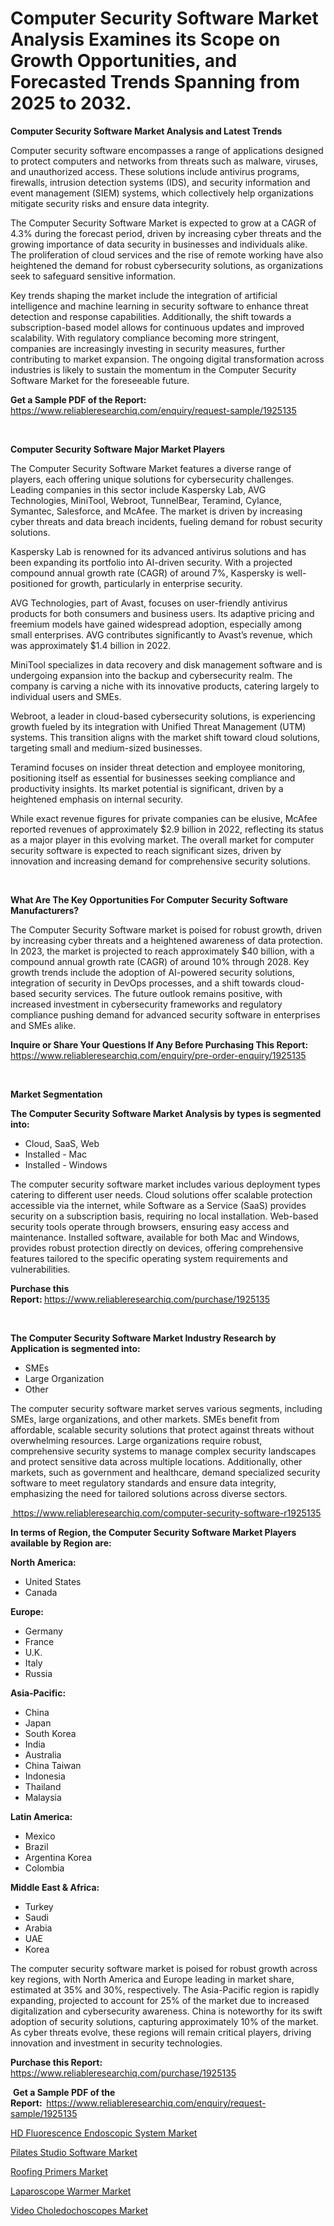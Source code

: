 <p><h1>Computer Security Software Market Analysis Examines its Scope on Growth Opportunities, and Forecasted Trends Spanning from 2025 to 2032.</h1></p><p><strong>Computer Security Software Market Analysis and Latest Trends</strong></p>
<p><p>Computer security software encompasses a range of applications designed to protect computers and networks from threats such as malware, viruses, and unauthorized access. These solutions include antivirus programs, firewalls, intrusion detection systems (IDS), and security information and event management (SIEM) systems, which collectively help organizations mitigate security risks and ensure data integrity.</p><p>The Computer Security Software Market is expected to grow at a CAGR of 4.3% during the forecast period, driven by increasing cyber threats and the growing importance of data security in businesses and individuals alike. The proliferation of cloud services and the rise of remote working have also heightened the demand for robust cybersecurity solutions, as organizations seek to safeguard sensitive information.</p><p>Key trends shaping the market include the integration of artificial intelligence and machine learning in security software to enhance threat detection and response capabilities. Additionally, the shift towards a subscription-based model allows for continuous updates and improved scalability. With regulatory compliance becoming more stringent, companies are increasingly investing in security measures, further contributing to market expansion. The ongoing digital transformation across industries is likely to sustain the momentum in the Computer Security Software Market for the foreseeable future.</p></p>
<p><strong>Get a Sample PDF of the Report:&nbsp;</strong> <a href="https://www.reliableresearchiq.com/enquiry/request-sample/1925135?utm_campaign=1141&utm_medium=2&utm_source=Github&utm_content=ia&utm_term=28032025&utm_id=computer-security-software">https://www.reliableresearchiq.com/enquiry/request-sample/1925135</a></p>
<p>&nbsp;</p>
<p><strong>Computer Security Software Major Market Players</strong></p>
<p><p>The Computer Security Software Market features a diverse range of players, each offering unique solutions for cybersecurity challenges. Leading companies in this sector include Kaspersky Lab, AVG Technologies, MiniTool, Webroot, TunnelBear, Teramind, Cylance, Symantec, Salesforce, and McAfee. The market is driven by increasing cyber threats and data breach incidents, fueling demand for robust security solutions.</p><p>Kaspersky Lab is renowned for its advanced antivirus solutions and has been expanding its portfolio into AI-driven security. With a projected compound annual growth rate (CAGR) of around 7%, Kaspersky is well-positioned for growth, particularly in enterprise security.</p><p>AVG Technologies, part of Avast, focuses on user-friendly antivirus products for both consumers and business users. Its adaptive pricing and freemium models have gained widespread adoption, especially among small enterprises. AVG contributes significantly to Avast’s revenue, which was approximately $1.4 billion in 2022.</p><p>MiniTool specializes in data recovery and disk management software and is undergoing expansion into the backup and cybersecurity realm. The company is carving a niche with its innovative products, catering largely to individual users and SMEs.</p><p>Webroot, a leader in cloud-based cybersecurity solutions, is experiencing growth fueled by its integration with Unified Threat Management (UTM) systems. This transition aligns with the market shift toward cloud solutions, targeting small and medium-sized businesses.</p><p>Teramind focuses on insider threat detection and employee monitoring, positioning itself as essential for businesses seeking compliance and productivity insights. Its market potential is significant, driven by a heightened emphasis on internal security.</p><p>While exact revenue figures for private companies can be elusive, McAfee reported revenues of approximately $2.9 billion in 2022, reflecting its status as a major player in this evolving market. The overall market for computer security software is expected to reach significant sizes, driven by innovation and increasing demand for comprehensive security solutions.</p></p>
<p>&nbsp;</p>
<p><strong>What Are The Key Opportunities For Computer Security Software Manufacturers?</strong></p>
<p><p>The Computer Security Software market is poised for robust growth, driven by increasing cyber threats and a heightened awareness of data protection. In 2023, the market is projected to reach approximately $40 billion, with a compound annual growth rate (CAGR) of around 10% through 2028. Key growth trends include the adoption of AI-powered security solutions, integration of security in DevOps processes, and a shift towards cloud-based security services. The future outlook remains positive, with increased investment in cybersecurity frameworks and regulatory compliance pushing demand for advanced security software in enterprises and SMEs alike.</p></p>
<p><strong>Inquire or Share Your Questions If Any Before Purchasing This Report:</strong> <a href="https://www.reliableresearchiq.com/enquiry/pre-order-enquiry/1925135?utm_campaign=1141&utm_medium=2&utm_source=Github&utm_content=ia&utm_term=28032025&utm_id=computer-security-software">https://www.reliableresearchiq.com/enquiry/pre-order-enquiry/1925135</a></p>
<p>&nbsp;</p>
<p><strong>Market Segmentation</strong></p>
<p><strong>The Computer Security Software Market Analysis by types is segmented into:</strong></p>
<p><ul><li>Cloud, SaaS, Web</li><li>Installed - Mac</li><li>Installed - Windows</li></ul></p>
<p><p>The computer security software market includes various deployment types catering to different user needs. Cloud solutions offer scalable protection accessible via the internet, while Software as a Service (SaaS) provides security on a subscription basis, requiring no local installation. Web-based security tools operate through browsers, ensuring easy access and maintenance. Installed software, available for both Mac and Windows, provides robust protection directly on devices, offering comprehensive features tailored to the specific operating system requirements and vulnerabilities.</p></p>
<p><strong>Purchase this Report:&nbsp;</strong><a href="https://www.reliableresearchiq.com/purchase/1925135?utm_campaign=1141&utm_medium=2&utm_source=Github&utm_content=ia&utm_term=28032025&utm_id=computer-security-software">https://www.reliableresearchiq.com/purchase/1925135</a></p>
<p>&nbsp;</p>
<p><strong>The Computer Security Software Market Industry Research by Application is segmented into:</strong></p>
<p><ul><li>SMEs</li><li>Large Organization</li><li>Other</li></ul></p>
<p><p>The computer security software market serves various segments, including SMEs, large organizations, and other markets. SMEs benefit from affordable, scalable security solutions that protect against threats without overwhelming resources. Large organizations require robust, comprehensive security systems to manage complex security landscapes and protect sensitive data across multiple locations. Additionally, other markets, such as government and healthcare, demand specialized security software to meet regulatory standards and ensure data integrity, emphasizing the need for tailored solutions across diverse sectors.</p></p>
<p><a href="https://www.reliableresearchiq.com/computer-security-software-r1925135?utm_campaign=1141&utm_medium=2&utm_source=Github&utm_content=ia&utm_term=28032025&utm_id=computer-security-software">&nbsp;https://www.reliableresearchiq.com/computer-security-software-r1925135</a></p>
<p><strong>In terms of Region, the Computer Security Software Market Players available by Region are:</strong></p>
<p>
    <p> <strong> North America: </strong>
        <ul>
            <li>United States</li>
            <li>Canada</li>
        </ul>
        </p> 
    <p> <strong> Europe: </strong>
        <ul>
            <li>Germany</li>
            <li>France</li>
            <li>U.K.</li>
            <li>Italy</li>
            <li>Russia</li>
        </ul>
        </p> 
    <p> <strong> Asia-Pacific: </strong>
        <ul>
            <li>China</li>
            <li>Japan</li>
            <li>South Korea</li>
            <li>India</li>
            <li>Australia</li>
            <li>China Taiwan</li>
            <li>Indonesia</li>
            <li>Thailand</li>
            <li>Malaysia</li>
        </ul>
        </p> 
    <p> <strong> Latin America: </strong>
        <ul>
            <li>Mexico</li>
            <li>Brazil</li>
            <li>Argentina Korea</li>
            <li>Colombia</li>
        </ul>
        </p> 
    <p> <strong> Middle East & Africa: </strong>
        <ul>
            <li>Turkey</li>
            <li>Saudi</li>
            <li>Arabia</li>
            <li>UAE</li>
            <li>Korea</li>
        </ul>
    </p>
    </p>
<p><p>The computer security software market is poised for robust growth across key regions, with North America and Europe leading in market share, estimated at 35% and 30%, respectively. The Asia-Pacific region is rapidly expanding, projected to account for 25% of the market due to increased digitalization and cybersecurity awareness. China is noteworthy for its swift adoption of security solutions, capturing approximately 10% of the market. As cyber threats evolve, these regions will remain critical players, driving innovation and investment in security technologies.</p></p>
<p><strong>Purchase this Report: </strong><a href="https://www.reliableresearchiq.com/purchase/1925135?utm_campaign=1141&utm_medium=2&utm_source=Github&utm_content=ia&utm_term=28032025&utm_id=computer-security-software">https://www.reliableresearchiq.com/purchase/1925135</a></p>
<p>&nbsp;<strong>Get a Sample PDF of the Report:&nbsp;&nbsp;</strong><a href="https://www.reliableresearchiq.com/enquiry/request-sample/1925135?utm_campaign=1141&utm_medium=2&utm_source=Github&utm_content=ia&utm_term=28032025&utm_id=computer-security-software">https://www.reliableresearchiq.com/enquiry/request-sample/1925135</a></p>
<p><strong></strong></p>
<p><p><a href="https://github.com/budenhanelfc/Market-Research-Report-List-1/blob/main/hd-fluorescence-endoscopic-system-market.md?utm_campaign=1141&utm_medium=2&utm_source=Github&utm_content=ia&utm_term=28032025&utm_id=computer-security-software">HD Fluorescence Endoscopic System Market</a></p><p><a href="https://github.com/dahcheeviola/Market-Research-Report-List-1/blob/main/pilates-studio-software-market.md?utm_campaign=1141&utm_medium=2&utm_source=Github&utm_content=ia&utm_term=28032025&utm_id=computer-security-software">Pilates Studio Software Market</a></p><p><a href="https://github.com/marrahcerpas05/Market-Research-Report-List-1/blob/main/roofing-primers-market.md?utm_campaign=1141&utm_medium=2&utm_source=Github&utm_content=ia&utm_term=28032025&utm_id=computer-security-software">Roofing Primers Market</a></p><p><a href="https://github.com/nellygussisy/Market-Research-Report-List-1/blob/main/laparoscope-warmer-market.md?utm_campaign=1141&utm_medium=2&utm_source=Github&utm_content=ia&utm_term=28032025&utm_id=computer-security-software">Laparoscope Warmer Market</a></p><p><a href="https://github.com/cagleplittrw/Market-Research-Report-List-1/blob/main/video-choledochoscopes-market.md?utm_campaign=1141&utm_medium=2&utm_source=Github&utm_content=ia&utm_term=28032025&utm_id=computer-security-software">Video Choledochoscopes Market</a></p></p>